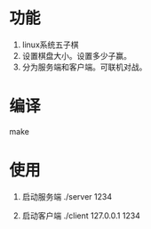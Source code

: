 # 功能
1. linux系统五子棋
2. 设置棋盘大小。设置多少子赢。
3. 分为服务端和客户端。可联机对战。

# 编译
make

# 使用
1. 启动服务端
./server 1234

2. 启动客户端
./client 127.0.0.1 1234
